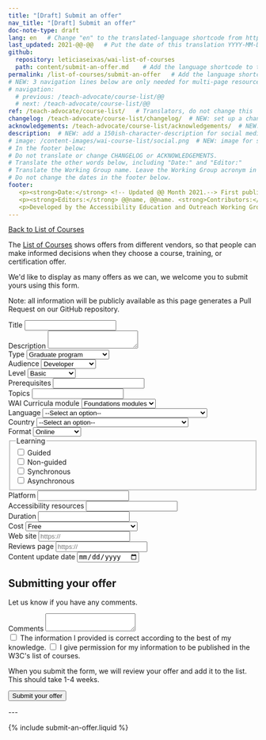 ```yaml
---
title: "[Draft] Submit an offer"
nav_title: "[Draft] Submit an offer"
doc-note-type: draft
lang: en   # Change "en" to the translated-language shortcode from https://www.iana.org/assignments/language-subtag-registry/language-subtag-registry
last_updated: 2021-@@-@@   # Put the date of this translation YYYY-MM-DD (with month in the middle)
github:
  repository: leticiaseixas/wai-list-of-courses
  path: content/submit-an-offer.md    # Add the language shortcode to the middle of the filename, for example: content/index.fr.md
permalink: /list-of-courses/submit-an-offer   # Add the language shortcode to the end, with no slash at end, for example: /link/to/page/fr
# NEW: 3 navigation lines below are only needed for multi-page resources where you have previous and next at the bottom. If so, un-comment them; otherwise delete these lines.
# navigation:
  # previous: /teach-advocate/course-list/@@
  # next: /teach-advocate/course-list/@@
ref: /teach-advocate/course-list/   # Translators, do not change this
changelog: /teach-advocate/course-list/changelog/  # NEW: set up a changelog so it's ready for later
acknowledgements: /teach-advocate/course-list/acknowledgements/  # NEW: delete if don't have a separate acknowledgements page. And delete it in the footer below.
description:  # NEW: add a 150ish-character-description for social media   # translate the description
# image: /content-images/wai-course-list/social.png  # NEW: image for social media (leave commented out if we don't have a specific one for this reource)
# In the footer below:
# Do not translate or change CHANGELOG or ACKNOWLEDGEMENTS.
# Translate the other words below, including "Date:" and "Editor:"
# Translate the Working Group name. Leave the Working Group acronym in English.
# Do not change the dates in the footer below.
footer: 
   <p><strong>Date:</strong> <!-- Updated @@ Month 2021.--> First published Month 20@@. CHANGELOG.</p>
   <p><strong>Editors:</strong> @@name, @@name. <strong>Contributors:</strong> @@name, @@name, and <a href="https://www.w3.org/groups/wg/eowg/participants">participants of the EOWG</a>. ACKNOWLEDGEMENTS lists contributors and credits.</p>
   <p>Developed by the Accessibility Education and Outreach Working Group (<a href="http://www.w3.org/WAI/EO/">EOWG</a>). Developed as part of the <a href="https://www.w3.org/WAI/about/projects/wai-coop/">WAI-CooP project</a>, co-funded by the European Commission.</p>
---
```


<div style="grid-column: 4 / span 4">

<style>
{% include css/styles.css %}
main > header { grid-column: 4 / span 4; }
</style>

<a href="../">Back to List of Courses</a>

<form>
  <p>The <a href="../">List of Courses</a> shows offers from different vendors, so that people can make informed decisions when they choose a course, training, or certification offer.</p>
  <p>We'd like to display as many offers as we can, we welcome you to submit yours using this form.</p>
  <p>Note: all information will be publicly available as this page generates a Pull Request on our GitHub repository.</p>


<div class="field">
    <label for="offer-name">Title</label>
    <input type="text" id="offer-name" required>
</div>

<div class="field">
    <label for="offer-description">Description</label>
    <textarea id="offer-description"></textarea>
</div>

<div class="field">
    <label for="offer-type">Type</label>
    <select id="offer-type">
        <option value="offer-type-graduate">Graduate program</option>
        <option value="offer-type-undergraduate">Undergraduate program</option>
        <option value="offer-type-training">Training program</option>
        <option value="offer-type-certification">Professional certification</option>
        <option value="offer-type-other">Other</option>
    </select>
</div>

<div class="field">
    <label for="offer-audience">Audience</label>
    <select id="offer-audience">
        <option value="offer-audience-developer">Developer</option>
        <option value="offer-audience-designer">Designer</option>
        <option value="offer-audience-content-author">Content author</option>
        <option value="offer-audience-manager">Manager</option>
        <option value="offer-audience-tester">Tester</option>        
        <option value="offer-audience-other">Other</option>
    </select>
</div>

<div class="field">
    <label for="offer-level">Level</label>
    <select id="offer-level">
        <option value="offer-level-basic">Basic</option>
        <option value="offer-level-intermediate">Intermediate</option>
        <option value="offer-level-advanced">Advanced</option>
    </select>
</div>

<div class="field">
    <label for="offer-prerequisites">Prerequisites</label>
    <input type="text" id="prerequisites">
</div>

<div class="field">
    <label for="offer-topics">Topics</label>
    <input type="text" id="topics">
</div>

<div class="field">
    <label for="offer-curricula_correspondence">WAI Curricula module</label>
    <select id="offer-curricula_correspondence">
        <option value="offer-curricula_correspondence-foundations">Foundations modules</option>
        <option value="offer-curricula_correspondence-developer">Developer modules</option>
        <option value="offer-curricula_correspondence-none">None</option>
    </select>
</div>

<div class="field">
    <label for="offer-language">Language</label>
    <select name="language" id="language">
        <option value="">--Select an option--</option>
        {% for language in site.data.lang %}
            <option value="{{ language[0] }}">{{ language[1].name }} ({{language[1].nativeName }})</option>
        {% endfor %}
    </select>
</div>

<div class="field">
    <label for="country">Country</label>
    <select name="country" id="country">
        <option value="">--Select an option--</option>
        {% for country in site.data.countries %}
            <option value="{{ country[0] }}">{{ country[1].name }} ({{country[1].nativeName}})</option>
        {% endfor %}
    </select>
</div>

<div class="field">
    <label for="offer-format">Format</label>
    <select id="offer-format">
        <option value="offer-format-online">Online</option>
        <option value="offer-format-face-to-face">Face-to-face</option>
        <option value="offer-format-hybrid">Hybrid</option>
    </select>
</div>

<fieldset class="field" id="offer-learning">
    <legend class="label">Learning</legend>
    <div class="radio-field">
        <input type="checkbox" id="offer-learning-guided" value="offer-learning-guided">
        <label for="offer-learning-guided">Guided</label>
    </div>
    <div class="radio-field">
        <input type="checkbox" id="offer-learning-non-guided" value="offer-learning-non-guided">
        <label for="offer-learning">Non-guided</label>
    </div>
    <div class="radio-field">
        <input type="checkbox" id="offer-learning-synchronous" value="offer-learning-synchronous">
        <label for="offer-learning-synchronous">Synchronous</label>
    </div>
    <div class="radio-field">
        <input type="checkbox" id="offer-learning-asynchronous" value="offer-learning-asynchronous">
        <label for="offer-learning-asynchronous">Asynchronous</label>
    </div>            
</fieldset>

<div class="field">
    <label for="offer-platform">Platform</label>
    <input type="text" id="platform">
</div>

<div class="field">
    <label for="offer-accessibility-resources">Accessibility resources</label>
    <input type="text" id="offer-accessibility-resources">
</div>
<div class="field">
    <label for="offer-duration">Duration</label>
    <input type="text" id="offer-duration">
</div>

<div class="field">
    <label for="offer-cost">Cost</label>
    <select id="offer-cost">
        <option value="offer-cost-free">Free</option>
        <option value="offer-cost-free-certificates-for-purchase">Free with certificates for purchase</option>
        <option value="offer-cost-free-limited-time">Free for limited content or duration</option>
        <option value="offer-cost-free-or-reduced-for-some">Free or reduced fee for some</option>
        <option value="offer-cost">Paid</option>
    </select>
</div>

<div class="field">
    <label for="offer-website">Web site</label>
    <input type="text" id="offer-website" placeholder="https://">
</div>

<div class="field">
    <label for="offer-reviews-page">Reviews page</label>
    <input type="text" id="offer-reviews-page" placeholder="https://">
</div>
<div class="field">
    <label for="offer-content-update">Content update date</label>
    <input type="date" id="offer-content-update">
</div>

<h2>Submitting your offer</h2>
  <p>Let us know if you have any comments.</p>
  <div class="field">
    <label for="comments">Comments</label>
    <textarea id="comments"></textarea>
  </div>

  <div class="field">
    <label><input type="checkbox" required> The information I provided is correct according to the best of my knowledge.</label>
    <label><input type="checkbox" required> I give permission for my information to be published in the W3C's list of courses.</label>
  </div>
  <p>When you submit the form, we will review your offer and add it to the list. This should take 1-4 weeks.</p>
  <div class="field">
    <button type="submit">Submit your offer</button>
  </div>

<p>---</p>
{% include submit-an-offer.liquid %}
</form>
</div>
<script>
{% include js/offers.js %}
</script>